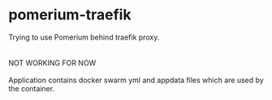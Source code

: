 # pomerium-traefik

Trying to use Pomerium behind traefik proxy.\
\
\
NOT WORKING FOR NOW\
\
Application contains docker swarm yml and appdata files which are used by the container.
